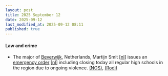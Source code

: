 ```yaml
---
layout: post
title: 2025 September 12
date: 2025-09-12
last_modified_at: 2025-09-12 08:11
published: true
---
```



#### Law and crime

* The major of [Beverwijk](https://en.wikipedia.org/wiki/Beverwijk "Beverwijk"), Netherlands, Martijn Smit [[nl](https://nl.wikipedia.org/wiki/Martijn_Smit "nl:Martijn Smit")] issues an [emergency order](https://en.wikipedia.org/wiki/Emergency_order "Emergency order") [[nl](https://nl.wikipedia.org/wiki/noodbevel "nl:noodbevel")] including closing today all regular high schools in the region due to ongoing violence. [(NOS)](https://nos.nl/artikel/2582100-middelbare-scholen-in-beverwijk-en-heemskerk-dicht-vanwege-jongerengeweld), [(Rodi)](https://www.rodi.nl/beverwijk/nieuws/462008/burgemeester-martijn-smit-vaardigt-noodbevel-en-veiligheidsri)

